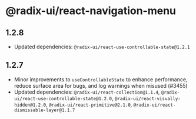 # @radix-ui/react-navigation-menu

## 1.2.8

- Updated dependencies: `@radix-ui/react-use-controllable-state@1.2.1`

## 1.2.7

- Minor improvements to `useControllableState` to enhance performance, reduce surface area for bugs, and log warnings when misused (#3455)
- Updated dependencies: `@radix-ui/react-collection@1.1.4`, `@radix-ui/react-use-controllable-state@1.2.0`, `@radix-ui/react-visually-hidden@1.2.0`, `@radix-ui/react-primitive@2.1.0`, `@radix-ui/react-dismissable-layer@1.1.7`

